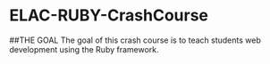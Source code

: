 # ELAC-RUBY-CrashCourse
##THE GOAL
The goal of this crash course is to teach students web development using the Ruby framework. 
